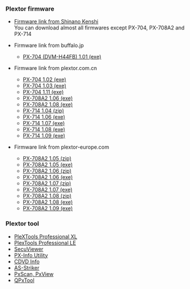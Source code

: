 ### Plextor firmware
- [Firmware link from Shinano Kenshi](https://web.archive.org/web/20191107121210/http://www.skcj.co.jp/discon/download/index.html)  
  You can download almost all firmwares except PX-704, PX-708A2 and PX-714

- Firmware link from buffalo.jp
  - [PX-704 (DVM-H44FB) 1.01 (exe)](https://driver.buffalo.jp/buf-drv/hd/dvmh44fb_fw101.exe)

- Firmware link from plextor.com.cn
  - [PX-704 1.02 (exe)](https://web.archive.org/web/20061211171338/http://www.plextor.com.cn:80/PX704-102.exe)
  - [PX-704 1.03 (exe)](https://web.archive.org/web/20061209215700/http://www.plextor.com.cn:80/PX704_103.exe)
  - [PX-704 1.11 (exe)](https://web.archive.org/web/20061211104610/http://www.plextor.com.cn:80/down/704_111.exe)
  - [PX-708A2 1.06 (exe)](https://web.archive.org/web/20060111012307/http://www.plextor.com.cn:80/PX708A2_106.exe)
  - [PX-708A2 1.08 (exe)](https://web.archive.org/web/20061017202245/http://www.plextor.com.cn:80/down/708A2_108.exe)
  - [PX-714 1.04 (zip)](https://web.archive.org/web/20061209205139/http://www.plextor.com.cn/PX-714_104.zip)
  - [PX-714 1.06 (exe)](https://web.archive.org/web/20061211104552/http://www.plextor.com.cn:80/714A_106.exe)
  - [PX-714 1.07 (exe)](https://web.archive.org/web/20061211171226/http://www.plextor.com.cn:80/714a_107.exe)
  - [PX-714 1.08 (exe)](https://web.archive.org/web/20060111021929/http://www.plextor.com.cn:80/714A_108.exe)
  - [PX-714 1.09 (exe)](https://web.archive.org/web/20061210152220/http://www.plextor.com.cn:80/down/714A_109.exe) 

- Firmware link from plextor-europe.com
  - [PX-708A2 1.05 (zip)](https://web.archive.org/web/20071025110233/http://plextor-europe.com:80/download/ftp1/708A2105.zip)
  - [PX-708A2 1.05 (exe)](https://web.archive.org/web/20071025110449/http://plextor-europe.com:80/download/ftp1/708A2105.exe)
  - [PX-708A2 1.06 (zip)](https://web.archive.org/web/20071025110122/http://plextor-europe.com:80/download/ftp1/708A2106.zip)
  - [PX-708A2 1.06 (exe)](https://web.archive.org/web/20071025110302/http://www.plextor-europe.com/download/ftp1/708A2106.exe)
  - [PX-708A2 1.07 (zip)](https://web.archive.org/web/20071025110207/http://plextor-europe.com:80/download/ftp1/708A2107.zip)
  - [PX-708A2 1.07 (exe)](https://web.archive.org/web/20071025110421/http://plextor-europe.com:80/download/ftp1/708A2107.exe)
  - [PX-708A2 1.08 (zip)](https://web.archive.org/web/20071025110401/http://plextor-europe.com:80/download/ftp1/708A2108.zip)
  - [PX-708A2 1.08 (exe)](https://web.archive.org/web/20071025110145/http://plextor-europe.com:80/download/ftp1/708A2108.exe)
  - [PX-708A2 1.09 (exe)](https://web.archive.org/web/20071025110325/http://plextor-europe.com:80/download/ftp1/708A2109.exe)

### Plextor tool
  - [PleXTools Professional XL](https://web.archive.org/web/20140910033037/http://www.plextor-digital.com/index.php/component/option,com_jdownloads/Itemid,55/catid,86/cid,470/task,finish/)
  - [PlexTools Professional LE](https://web.archive.org/web/20070608230432/http://www.plextools.com/download/download.asp)
  - [SecuViewer](https://web.archive.org/web/20060921233459/http://www.plextools.com/downloadfiles/secuviewer105.zip)
  - [PX-Info Utility](https://web.archive.org/web/20061210233147/http://www.plextor.be:80/download/ftp1/PXInfo.zip)
  - [CDVD Info](https://web.archive.org/web/20061210233351/http://www.plextor.be/download/ftp1/CDVDInfo.zip)
  - [AS-Striker](https://web.archive.org/web/20191107121210/http://www.skcj.co.jp/discon/download/index.html)
  - [PxScan, PxView](http://www.alexander-noe.com/cdvd/px/index.php)
  - [QPxTool](http://qpxtool.sourceforge.net/qpxtool.html)

